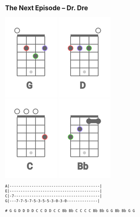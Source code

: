 ## The Next Episode – Dr. Dre

![G](https://raw.githubusercontent.com/Capevace/ukulele-chords/main/svgs/G.svg) ![D](https://raw.githubusercontent.com/Capevace/ukulele-chords/main/svgs/D.svg) ![C](https://raw.githubusercontent.com/Capevace/ukulele-chords/main/svgs/C.svg) ![Bb](https://raw.githubusercontent.com/Capevace/ukulele-chords/main/svgs/Bb.svg)

````
A|-----------------------------------------|
E|-----------------------------------------|
C|-7---------------------------------------|
G|---7-7-5-7-5-3-5-5-3-0-3-0--------------|

# G G D D D D C C D D C C Bb Bb C C C C Bb Bb G G Bb Bb G G
````
